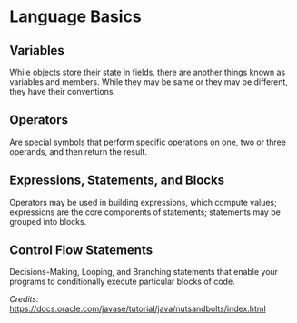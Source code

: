 # Language Basics
## Variables
While objects store their state in fields, there are another things known as variables and members. While they may be same or they may be different, they have their conventions.

## Operators
Are special symbols that perform specific operations on one, two or three operands, and then return the result.

## Expressions, Statements, and Blocks
Operators may be used in building expressions, which compute values; expressions are the core components of statements; statements may be grouped into blocks.

## Control Flow Statements
Decisions-Making, Looping, and Branching statements that enable your programs to conditionally execute particular blocks of code.

_Credits:_ https://docs.oracle.com/javase/tutorial/java/nutsandbolts/index.html
